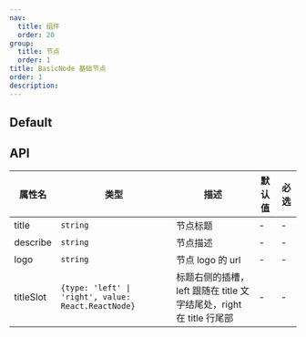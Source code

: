 ```yaml
---
nav:
  title: 组件
  order: 20
group:
  title: 节点
  order: 1
title: BasicNode 基础节点
order: 1
description:
---
```


## Default

<code src="./demos/default/index.tsx"></code>

## API

| 属性名       | 类型                                                  | 描述                                             | 默认值 | 必选 |
| --------- | --------------------------------------------------- | ---------------------------------------------- | --- | -- |
| title     | `string`                                            | 节点标题                                           | -   | -  |
| describe  | `string`                                            | 节点描述                                           | -   | -  |
| logo      | `string`                                            | 节点 logo 的 url                                  | -   | -  |
| titleSlot | `{type: 'left' \| 'right', value: React.ReactNode}` | 标题右侧的插槽，left 跟随在 title 文字结尾处，right 在 title 行尾部 | -   | -  |
